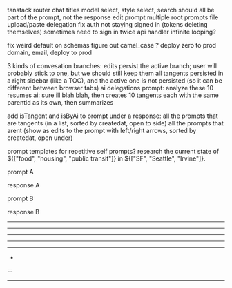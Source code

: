 tanstack router
chat titles
model select, style select, search
	should all be part of the prompt, not the response
edit prompt
multiple root prompts
file upload/paste
delegation
fix auth
	not staying signed in (tokens deleting themselves)
	sometimes need to sign in twice
	api handler infinite looping?

fix weird default on schemas
figure out camel_case ?
deploy zero to prod
domain, email, deploy to prod

3 kinds of convesation branches:
	edits
		persist the active branch; user will probably stick to one, but we should still keep them all
	tangents
		persisted in a right sidebar (like a TOC), and the active one is not persisted (so it can be different between browser tabs)
	ai delegations
		prompt: analyze these 10 resumes
			ai: sure ill blah blah, then creates 10 tangents each with the same parentid as its own, then summarizes

add isTangent and isByAi to prompt
under a response:
	all the prompts that are tangents (in a list, sorted by createdat, open to side)
	all the prompts that arent (show as edits to the prompt with left/right arrows, sorted by createdat, open under)

prompt templates for repetitive self prompts?
	research the current state of \${\["food", "housing", "public transit"]} in \${\["SF", "Seattle", "Irvine"]}.


prompt A

response A

prompt B

response B




----- ---
----
------ -
- --
--- --
-
--
-- --
